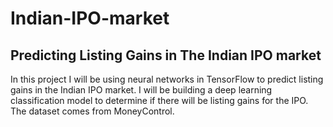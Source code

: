 # Indian-IPO-market

## Predicting Listing Gains in The Indian IPO market

In this project I will be using neural networks in TensorFlow to predict listing gains in the Indian IPO market. I will be building a deep learning classification model to determine if there will be listing gains for the IPO. The dataset comes from MoneyControl.
